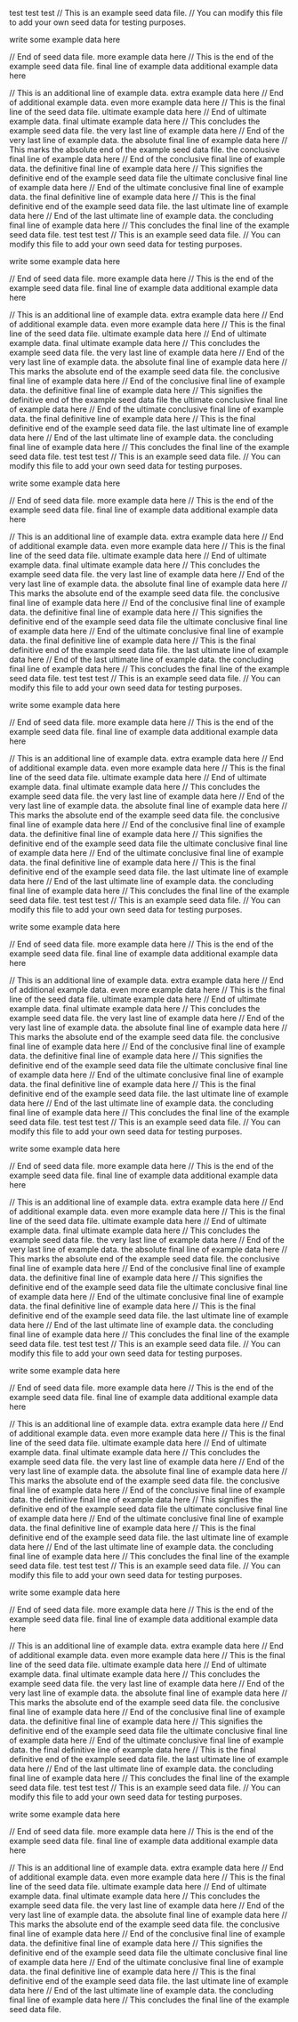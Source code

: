test test test
// This is an example seed data file.
// You can modify this file to add your own seed data for testing purposes.

write some example data here

// End of seed data file.
more example data here
// This is the end of the example seed data file.
final line of example data
additional example data here


// This is an additional line of example data.
extra example data here
// End of additional example data.
even more example data here
// This is the final line of the seed data file.
ultimate example data here
// End of ultimate example data.
final ultimate example data here
// This concludes the example seed data file.
the very last line of example data here
// End of the very last line of example data.
the absolute final line of example data here
// This marks the absolute end of the example seed data file.
the conclusive final line of example data here
// End of the conclusive final line of example data.
the definitive final line of example data here
// This signifies the definitive end of the example seed data file
the ultimate conclusive final line of example data here
// End of the ultimate conclusive final line of example data.
the final definitive line of example data here
// This is the final definitive end of the example seed data file.
the last ultimate line of example data here
// End of the last ultimate line of example data.
the concluding final line of example data here
// This concludes the final line of the example seed data file.
test test test
// This is an example seed data file.
// You can modify this file to add your own seed data for testing purposes.

write some example data here

// End of seed data file.
more example data here
// This is the end of the example seed data file.
final line of example data
additional example data here


// This is an additional line of example data.
extra example data here
// End of additional example data.
even more example data here
// This is the final line of the seed data file.
ultimate example data here
// End of ultimate example data.
final ultimate example data here
// This concludes the example seed data file.
the very last line of example data here
// End of the very last line of example data.
the absolute final line of example data here
// This marks the absolute end of the example seed data file.
the conclusive final line of example data here
// End of the conclusive final line of example data.
the definitive final line of example data here
// This signifies the definitive end of the example seed data file
the ultimate conclusive final line of example data here
// End of the ultimate conclusive final line of example data.
the final definitive line of example data here
// This is the final definitive end of the example seed data file.
the last ultimate line of example data here
// End of the last ultimate line of example data.
the concluding final line of example data here
// This concludes the final line of the example seed data file.
test test test
// This is an example seed data file.
// You can modify this file to add your own seed data for testing purposes.

write some example data here

// End of seed data file.
more example data here
// This is the end of the example seed data file.
final line of example data
additional example data here


// This is an additional line of example data.
extra example data here
// End of additional example data.
even more example data here
// This is the final line of the seed data file.
ultimate example data here
// End of ultimate example data.
final ultimate example data here
// This concludes the example seed data file.
the very last line of example data here
// End of the very last line of example data.
the absolute final line of example data here
// This marks the absolute end of the example seed data file.
the conclusive final line of example data here
// End of the conclusive final line of example data.
the definitive final line of example data here
// This signifies the definitive end of the example seed data file
the ultimate conclusive final line of example data here
// End of the ultimate conclusive final line of example data.
the final definitive line of example data here
// This is the final definitive end of the example seed data file.
the last ultimate line of example data here
// End of the last ultimate line of example data.
the concluding final line of example data here
// This concludes the final line of the example seed data file.
test test test
// This is an example seed data file.
// You can modify this file to add your own seed data for testing purposes.

write some example data here

// End of seed data file.
more example data here
// This is the end of the example seed data file.
final line of example data
additional example data here


// This is an additional line of example data.
extra example data here
// End of additional example data.
even more example data here
// This is the final line of the seed data file.
ultimate example data here
// End of ultimate example data.
final ultimate example data here
// This concludes the example seed data file.
the very last line of example data here
// End of the very last line of example data.
the absolute final line of example data here
// This marks the absolute end of the example seed data file.
the conclusive final line of example data here
// End of the conclusive final line of example data.
the definitive final line of example data here
// This signifies the definitive end of the example seed data file
the ultimate conclusive final line of example data here
// End of the ultimate conclusive final line of example data.
the final definitive line of example data here
// This is the final definitive end of the example seed data file.
the last ultimate line of example data here
// End of the last ultimate line of example data.
the concluding final line of example data here
// This concludes the final line of the example seed data file.
test test test
// This is an example seed data file.
// You can modify this file to add your own seed data for testing purposes.

write some example data here

// End of seed data file.
more example data here
// This is the end of the example seed data file.
final line of example data
additional example data here


// This is an additional line of example data.
extra example data here
// End of additional example data.
even more example data here
// This is the final line of the seed data file.
ultimate example data here
// End of ultimate example data.
final ultimate example data here
// This concludes the example seed data file.
the very last line of example data here
// End of the very last line of example data.
the absolute final line of example data here
// This marks the absolute end of the example seed data file.
the conclusive final line of example data here
// End of the conclusive final line of example data.
the definitive final line of example data here
// This signifies the definitive end of the example seed data file
the ultimate conclusive final line of example data here
// End of the ultimate conclusive final line of example data.
the final definitive line of example data here
// This is the final definitive end of the example seed data file.
the last ultimate line of example data here
// End of the last ultimate line of example data.
the concluding final line of example data here
// This concludes the final line of the example seed data file.
test test test
// This is an example seed data file.
// You can modify this file to add your own seed data for testing purposes.

write some example data here

// End of seed data file.
more example data here
// This is the end of the example seed data file.
final line of example data
additional example data here


// This is an additional line of example data.
extra example data here
// End of additional example data.
even more example data here
// This is the final line of the seed data file.
ultimate example data here
// End of ultimate example data.
final ultimate example data here
// This concludes the example seed data file.
the very last line of example data here
// End of the very last line of example data.
the absolute final line of example data here
// This marks the absolute end of the example seed data file.
the conclusive final line of example data here
// End of the conclusive final line of example data.
the definitive final line of example data here
// This signifies the definitive end of the example seed data file
the ultimate conclusive final line of example data here
// End of the ultimate conclusive final line of example data.
the final definitive line of example data here
// This is the final definitive end of the example seed data file.
the last ultimate line of example data here
// End of the last ultimate line of example data.
the concluding final line of example data here
// This concludes the final line of the example seed data file.
test test test
// This is an example seed data file.
// You can modify this file to add your own seed data for testing purposes.

write some example data here

// End of seed data file.
more example data here
// This is the end of the example seed data file.
final line of example data
additional example data here


// This is an additional line of example data.
extra example data here
// End of additional example data.
even more example data here
// This is the final line of the seed data file.
ultimate example data here
// End of ultimate example data.
final ultimate example data here
// This concludes the example seed data file.
the very last line of example data here
// End of the very last line of example data.
the absolute final line of example data here
// This marks the absolute end of the example seed data file.
the conclusive final line of example data here
// End of the conclusive final line of example data.
the definitive final line of example data here
// This signifies the definitive end of the example seed data file
the ultimate conclusive final line of example data here
// End of the ultimate conclusive final line of example data.
the final definitive line of example data here
// This is the final definitive end of the example seed data file.
the last ultimate line of example data here
// End of the last ultimate line of example data.
the concluding final line of example data here
// This concludes the final line of the example seed data file.
test test test
// This is an example seed data file.
// You can modify this file to add your own seed data for testing purposes.

write some example data here

// End of seed data file.
more example data here
// This is the end of the example seed data file.
final line of example data
additional example data here


// This is an additional line of example data.
extra example data here
// End of additional example data.
even more example data here
// This is the final line of the seed data file.
ultimate example data here
// End of ultimate example data.
final ultimate example data here
// This concludes the example seed data file.
the very last line of example data here
// End of the very last line of example data.
the absolute final line of example data here
// This marks the absolute end of the example seed data file.
the conclusive final line of example data here
// End of the conclusive final line of example data.
the definitive final line of example data here
// This signifies the definitive end of the example seed data file
the ultimate conclusive final line of example data here
// End of the ultimate conclusive final line of example data.
the final definitive line of example data here
// This is the final definitive end of the example seed data file.
the last ultimate line of example data here
// End of the last ultimate line of example data.
the concluding final line of example data here
// This concludes the final line of the example seed data file.
test test test
// This is an example seed data file.
// You can modify this file to add your own seed data for testing purposes.

write some example data here

// End of seed data file.
more example data here
// This is the end of the example seed data file.
final line of example data
additional example data here


// This is an additional line of example data.
extra example data here
// End of additional example data.
even more example data here
// This is the final line of the seed data file.
ultimate example data here
// End of ultimate example data.
final ultimate example data here
// This concludes the example seed data file.
the very last line of example data here
// End of the very last line of example data.
the absolute final line of example data here
// This marks the absolute end of the example seed data file.
the conclusive final line of example data here
// End of the conclusive final line of example data.
the definitive final line of example data here
// This signifies the definitive end of the example seed data file
the ultimate conclusive final line of example data here
// End of the ultimate conclusive final line of example data.
the final definitive line of example data here
// This is the final definitive end of the example seed data file.
the last ultimate line of example data here
// End of the last ultimate line of example data.
the concluding final line of example data here
// This concludes the final line of the example seed data file.